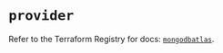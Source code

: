 # `provider`

Refer to the Terraform Registry for docs: [`mongodbatlas`](https://registry.terraform.io/providers/mongodb/mongodbatlas/1.20.0/docs).
